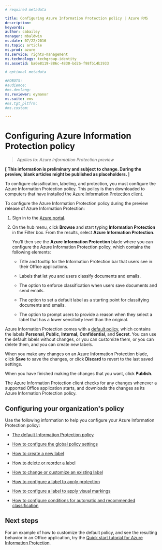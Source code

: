 ```yaml
---
# required metadata

title: Configuring Azure Information Protection policy | Azure RMS
description:
keywords:
author: cabailey
manager: mbaldwin
ms.date: 07/22/2016
ms.topic: article
ms.prod: azure
ms.service: rights-management
ms.technology: techgroup-identity
ms.assetid: ba0e8119-886c-4830-bd26-f98fb14b2933

# optional metadata

#ROBOTS:
#audience:
#ms.devlang:
ms.reviewer: eymanor
ms.suite: ems
#ms.tgt_pltfrm:
#ms.custom:

---
```


# Configuring Azure Information Protection policy

>*Applies to: Azure Information Protection preview*

**[ This information is preliminary and subject to change. During the preview, blank articles might be published as placeholders. ]**

To configure classification, labeling, and protection, you must configure the Azure Information Protection policy. This policy is then downloaded to computers that have installed the [Azure Information Protection client](https://www.microsoft.com/en-us/download/details.aspx?id=53018).

To configure the Azure Information Protection policy during the preview release of Azure Information Protection:

1. Sign in to the [Azure portal](https://portal.azure.com).

2. On the hub menu, click **Browse** and start typing **Information Protection** in the Filter box. From the results, select **Azure Information Protection**. 

    You'll then see the **Azure Information Protection** blade where you can configure the Azure Information Protection policy, which contains the following elements:

    - Title and tooltip for the Information Protection bar that users see in their Office applications.

    - Labels that let you and users classify documents and emails.

    - The option to enforce classification when users save documents and send emails.

    - The option to set a default label as a starting point for classifying documents and emails.

    - The option to prompt users to provide a reason when they select a label that has a lower sensitivity level than the original.


Azure Information Protection comes with a [default policy](configure-policy-default.md), which contains the labels **Personal**, **Public**, **Internal**, **Confidential**, and **Secret**. You can use the default labels without changes, or you can customize them, or you can delete them, and you can create new labels.

When you make any changes on an Azure Information Protection blade, click **Save** to save the changes, or click **Discard** to revert to the last saved settings. 

When you have finished making the changes that you want, click **Publish**. 

The Azure Information Protection client checks for any changes whenever a supported Office application starts, and downloads the changes as its Azure Information Protection policy.

## Configuring your organization's policy

Use the following information to help you configure your Azure Information Protection policy:

- [The default Information Protection policy](configure-policy-default.md)

- [How to configure the global policy settings](configure-policy-settings.md)

- [How to create a new label](configure-policy-new-label.md)

- [How to delete or reorder a label](configure-policy-delete-reorder.md)

- [How to change or customize an existing label](configure-policy-change-label.md)

- [How to configure a label to apply protection](configure-policy-protection.md)

- [How to configure a label to apply visual markings](configure-policy-markings.md)

- [How to configure conditions for automatic and recommended classification](configure-policy-classification.md)

## Next steps

For an example of how to customize the default policy, and see the resulting behavior in an Office application, try the [Quick start tutorial for Azure Information Protection](infoprotect-quick-start-tutorial.md).

